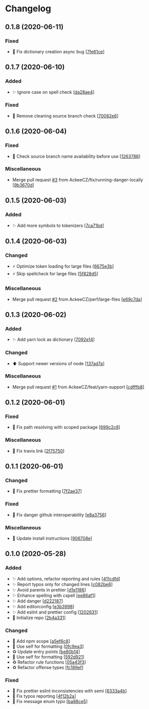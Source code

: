 # Changelog

<a name="0.1.8"></a>

## 0.1.8 (2020-06-11)

### Fixed

- 🐛 Fix dictionary creation async bug [[7fe61ce](https://github.com/AckeeCZ/styleguide-backend-config/commit/7fe61ce752ced726e49eaca09d882ade061299df)]

<a name="0.1.7"></a>

## 0.1.7 (2020-06-10)

### Added

- ✨ Ignore case on spell check [[da28ae4](https://github.com/AckeeCZ/styleguide-backend-config/commit/da28ae487b7b0f369068fd309dc2fff01b43996c)]

### Fixed

- 🐛 Remove cleaning source branch check [[70082e6](https://github.com/AckeeCZ/styleguide-backend-config/commit/70082e6370d570886cdd7dc2a53b117bc4437f43)]

<a name="0.1.6"></a>

## 0.1.6 (2020-06-04)

### Fixed

- 🐛 Check source branch name availability before use [[1263786](https://github.com/AckeeCZ/styleguide-backend-config/commit/1263786aec1c03af5f77bbb24330d6851046c0bb)]

### Miscellaneous

- Merge pull request [#3](https://github.com/AckeeCZ/styleguide-backend-config/issues/3) from AckeeCZ/fix/running-danger-locally [[9b3670d](https://github.com/AckeeCZ/styleguide-backend-config/commit/9b3670d6d8550730c8bb6adfc2c209ba4042e044)]

<a name="0.1.5"></a>

## 0.1.5 (2020-06-03)

### Added

- ✨ Add more symbols to tokenizers [[7ca71bd](https://github.com/AckeeCZ/styleguide-backend-config/commit/7ca71bdd1d5af0ab42b2d89f76c91f1f2330d138)]

<a name="0.1.4"></a>

## 0.1.4 (2020-06-03)

### Changed

- ⚡ Optimize token loading for large files [[6675e3b](https://github.com/AckeeCZ/styleguide-backend-config/commit/6675e3be7078fc351a04fc8bb2c9f6306faeea74)]
- ⚡ Skip spellcheck for large files [[5f828d5](https://github.com/AckeeCZ/styleguide-backend-config/commit/5f828d551410dbde9a887e8a88c906247cd304d9)]

### Miscellaneous

- Merge pull request [#2](https://github.com/AckeeCZ/styleguide-backend-config/issues/2) from AckeeCZ/perf/large-files [[e69c7da](https://github.com/AckeeCZ/styleguide-backend-config/commit/e69c7da3b6e9b52572a957a54d27b43d6920c00e)]

<a name="0.1.3"></a>

## 0.1.3 (2020-06-02)

### Added

- ✨ Add yarn lock as dictionary [[7092e14](https://github.com/AckeeCZ/styleguide-backend-config/commit/7092e14dbd9922b6ebeb70e77787099870f700b2)]

### Changed

- ⬆️ Support newer versions of node [[137ad7a](https://github.com/AckeeCZ/styleguide-backend-config/commit/137ad7ab00fafe35ef72f5a26b9cc2fad4de65b3)]

### Miscellaneous

- Merge pull request [#1](https://github.com/AckeeCZ/styleguide-backend-config/issues/1) from AckeeCZ/feat/yarn-support [[cdfffb8](https://github.com/AckeeCZ/styleguide-backend-config/commit/cdfffb8eb4be8db7a7224ac2d10745c5e66c9a91)]

<a name="0.1.2"></a>

## 0.1.2 (2020-06-01)

### Fixed

- 🐛 Fix path resolving with scoped package [[699c2c8](https://github.com/AckeeCZ/styleguide-backend-config/commit/699c2c8c4670966b743dfe4c7768ef54db4a7c4a)]

### Miscellaneous

- 📝 Fix travis link [[2f75750](https://github.com/AckeeCZ/styleguide-backend-config/commit/2f75750586a069a2aab2bc920d47ad8ea288d5e1)]

<a name="0.1.1"></a>

## 0.1.1 (2020-06-01)

### Changed

- 🚨 Fix prettier formatting [[7f2ae37](https://github.com/AckeeCZ/styleguide-backend-config/commit/7f2ae3748877f2c4f6ca98a5298b4fe1eeca43b1)]

### Fixed

- 🐛 Fix danger github interoperability [[e8a3756](https://github.com/AckeeCZ/styleguide-backend-config/commit/e8a3756971c0a3de4e8e10f4f083a56bc92dec60)]

### Miscellaneous

- 📝 Update install instructions [[906708e](https://github.com/AckeeCZ/styleguide-backend-config/commit/906708edc1057a843d2bb72aa9344ee1c7a5c9ff)]

<a name="0.1.0"></a>

## 0.1.0 (2020-05-28)

### Added

- ✨ Add options, refactor reporting and rules [[411cdfd](https://github.com/AckeeCZ/styleguide-backend-config/commit/411cdfde1fb6b79569490920b2642e428bf76a66)]
- ✨ Report typos only for changed lines [[c082be8](https://github.com/AckeeCZ/styleguide-backend-config/commit/c082be8bb680225e4f4cf020b9957229dff1b600)]
- ✨ Avoid parents in prettier [[d1e1186](https://github.com/AckeeCZ/styleguide-backend-config/commit/d1e11864592daf4af732c420c52927cc38cc5315)]
- ✨ Enhance spelling with cspell [[ee86af1](https://github.com/AckeeCZ/styleguide-backend-config/commit/ee86af1b9e503448a66d7d7a45ddc210f6bc9935)]
- ✨ Add danger [[d222187](https://github.com/AckeeCZ/styleguide-backend-config/commit/d222187c3f2a2e73cbf2b3b193ace7c3cb975cb2)]
- ✨ Add editorconfig [[e3b3998](https://github.com/AckeeCZ/styleguide-backend-config/commit/e3b3998b85f9189185254066df11c85f7252a437)]
- ✨ Add eslint and prettier config [[1202631](https://github.com/AckeeCZ/styleguide-backend-config/commit/1202631cd4545d04cd40d5f273da8503a3f43495)]
- 🎉 Initialize repo [[2b4a331](https://github.com/AckeeCZ/styleguide-backend-config/commit/2b4a331db3f8faa4b77a6c9a56e14e6549354e1e)]

### Changed

- 💬 Add npm scope [[a5ef6c8](https://github.com/AckeeCZ/styleguide-backend-config/commit/a5ef6c86c251b1bf678ec2d1748a4edc062b935e)]
- 🎨 Use self for formatting [[0fc9ea3](https://github.com/AckeeCZ/styleguide-backend-config/commit/0fc9ea3448dc1b5f7e83a8529f564f00b557d486)]
- ♻️ Update entry points [[be80b14](https://github.com/AckeeCZ/styleguide-backend-config/commit/be80b146c281615bec215a026cb4f2b93e594e8a)]
- 🎨 Use self for formatting [[592d921](https://github.com/AckeeCZ/styleguide-backend-config/commit/592d9217a91dc00b329c99807d96208f0249bfaf)]
- ♻️ Refactor rule functions [[05a43f3](https://github.com/AckeeCZ/styleguide-backend-config/commit/05a43f3aee848e3c0492c065f314f7d7fee70f08)]
- ♻️ Refactor offense types [[fc189ef](https://github.com/AckeeCZ/styleguide-backend-config/commit/fc189efcc4917fa244a2b004e683733754fe02a4)]

### Fixed

- 🐛 Fix prettier eslint inconsistencies with semi [[6333a4b](https://github.com/AckeeCZ/styleguide-backend-config/commit/6333a4b616c13c58544459b4f679ae01cd5f950e)]
- 🐛 Fix typos reporting [[4f12b2a](https://github.com/AckeeCZ/styleguide-backend-config/commit/4f12b2aed1ab6ea85fbf7038350058a0a88cba5b)]
- 🐛 Fix message enum typo [[ba88ce5](https://github.com/AckeeCZ/styleguide-backend-config/commit/ba88ce52c3e09f41c0ae6b7474742ac79b32fbc0)]
